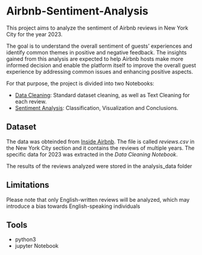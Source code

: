 # Airbnb-Sentiment-Analysis
This project aims to analyze the sentiment of Airbnb reviews in New York City for the year 2023. 

The goal is to understand the overall sentiment of guests’ experiences and identify common themes in positive and negative feedback. The insights gained from this analysis are expected to help Airbnb hosts make more informed decision and enable the platform itself to improve the overall guest experience by addressing common issues and enhancing positive aspects.

For that purpose, the project is divided into two Notebooks:
- [Data Cleaning](https://github.com/maurodv09/Airbnb-Sentiment-Analysis/blob/main/data_cleaning.ipynb): Standard dataset cleaning, as well as Text Cleaning for each review.
- [Sentiment Analysis](https://github.com/maurodv09/Airbnb-Sentiment-Analysis/blob/main/sentiment_analysis.ipynb): Classification, Visualization and Conclusions.


## Dataset
The data was obteinded from [Inside Airbnb](https://insideairbnb.com/get-the-data/). The file is called *reviews.csv* in the New York City section and it contains the reviews of multiple years. The specific data for 2023 was extracted in the *Data Cleaning Notebook*.

The results of the reviews analyzed were stored in the analysis_data folder


## Limitations
Please note that only English-written reviews will be analyzed, which may introduce a bias towards English-speaking individuals


## Tools
- python3
- jupyter Notebook
